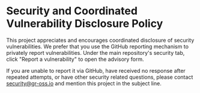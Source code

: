 # Security and Coordinated Vulnerability Disclosure Policy

This project appreciates and encourages coordinated disclosure of security vulnerabilities. We prefer that you use the GitHub reporting mechanism to privately report vulnerabilities. Under the main repository's security tab, click "Report a vulnerability" to open the advisory form.

If you are unable to report it via GitHub, have received no response after repeated attempts, or have other security related questions, please contact security@gr-oss.io and mention this project in the subject line.